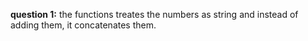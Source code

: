 **question 1:**
the functions treates the numbers as string and instead of adding them, it concatenates them.
